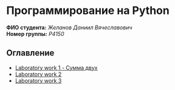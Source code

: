 # Программирование на Python

**ФИО студента:** *Желанов Даниил Вячеславович*  
**Номер группы:** *P4150*  
## Оглавление
- [Laboratory work 1 - Сумма двух](https://github.com/VremeniNet/itmo_python/tree/main/Laboratory%20work%201)
- [Laboratory work 2](https://github.com/VremeniNet/itmo_python/tree/main/Laboratory%20work%202)
- [Laboratory work 3](https://github.com/VremeniNet/itmo_python/tree/main/Laboratory%20work%203)
